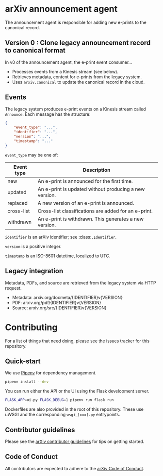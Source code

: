 # arXiv announcement agent

The announcement agent is responsible for adding new e-prints to the canonical
record.

## Version 0 : Clone legacy announcement record to canonical format

In v0 of the announcement agent, the e-print event consumer...

- Processes events from a Kinesis stream (see below).
- Retrieves metadata, content for e-prints from the legacy system.
- Uses ``arxiv.canonical`` to update the canonical record in the cloud.

## Events

The legacy system produces e-print events on a Kinesis stream called
``Announce``. Each message has the structure:

```json
{
    "event_type": "...",
    "identifier": "...",
    "version": "...",
    "timestamp": "..."    
}
```

``event_type`` may be one of:

| Event type | Description                                                   |
|------------|---------------------------------------------------------------|
| new        | An e-print is announced for the first time.                   |
| updated    | An e-print is updated without producing a new version.        |
| replaced   | A new version of an e-print is announced.                     |                                             |
| cross-list | Cross-list classifications are added for an e-print.          |
| withdrawn  | An e-print is withdrawn. This generates a new version.        |

``identifier`` is an arXiv identifier; see :class:`.Identifier`. 

``version`` is a positive integer.

``timestamp`` is an ISO-8601 datetime, localized to UTC.

## Legacy integration

Metadata, PDFs, and source are retrieved from the legacy system via HTTP 
request.

- Metadata: arxiv.org/docmeta/{IDENTIFIER}v{VERSION}
- PDF: arxiv.org/pdf/{IDENTIFIER}v{VERSION}
- Source: arxiv.org/src/{IDENTIFIER}v{VERSION}


# Contributing 

For a list of things that need doing, please see the issues tracker for this
repository.

## Quick-start

We use [Pipenv](https://github.com/pypa/pipenv) for dependency management.

```bash
pipenv install --dev
```

You can run either the API or the UI using the Flask development server.

```bash
FLASK_APP=ui.py FLASK_DEBUG=1 pipenv run flask run
```

Dockerfiles are also provided in the root of this repository. These use uWSGI and the
corresponding ``wsgi_[xxx].py`` entrypoints.

## Contributor guidelines

Please see the [arXiv contributor
guidelines](https://github.com/arXiv/.github/blob/master/CONTRIBUTING.md) for
tips on getting started.

## Code of Conduct

All contributors are expected to adhere to the [arXiv Code of
Conduct](https://arxiv.org/help/policies/code_of_conduct).